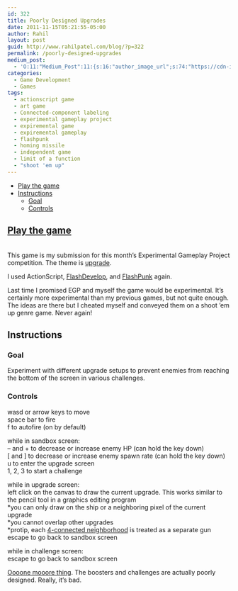 ```yaml
---
id: 322
title: Poorly Designed Upgrades
date: 2011-11-15T05:21:55-05:00
author: Rahil
layout: post
guid: http://www.rahilpatel.com/blog/?p=322
permalink: /poorly-designed-upgrades
medium_post:
  - 'O:11:"Medium_Post":11:{s:16:"author_image_url";s:74:"https://cdn-images-1.medium.com/fit/c/200/200/1*dmbNkD5D-u45r44go_cf0g.png";s:10:"author_url";s:28:"https://medium.com/@rahil627";s:11:"byline_name";N;s:12:"byline_email";N;s:10:"cross_link";s:2:"no";s:2:"id";s:12:"f47833bbea43";s:21:"follower_notification";s:3:"yes";s:7:"license";s:19:"all-rights-reserved";s:14:"publication_id";s:2:"-1";s:6:"status";s:6:"public";s:3:"url";s:66:"https://medium.com/@rahil627/poorly-designed-upgrades-f47833bbea43";}'
categories:
  - Game Development
  - Games
tags:
  - actionscript game
  - art game
  - Connected-component labeling
  - experimental gameplay project
  - expiremental game
  - expiremental gameplay
  - flashpunk
  - homing missile
  - independent game
  - limit of a function
  - "shoot 'em up"
---
```

<div id="toc_container" class="toc_transparent have_bullets">
  <p class="toc_title">
  </p>
  
  <ul class="toc_list">
    <li>
      <a href="#play_the_game">Play the game</a>
    </li>
    <li>
      <a href="#instructions">Instructions</a><ul>
        <li>
          <a href="#goal">Goal</a>
        </li>
        <li>
          <a href="#controls">Controls</a>
        </li>
      </ul>
    </li>
  </ul>
</div>

## <span id="play_the_game"><a href="http://www.rahilpatel.com/poorly_designed_upgrades.html">Play the game</a></span>

&nbsp;  
This game is my submission for this month&#8217;s Experimental Gameplay Project competition. The theme is [upgrade](http://experimentalgameplay.com/blog/2011/11/upgrade-in-november-2011/).

I used ActionScript, [FlashDevelop](http://www.flashdevelop.org/wikidocs/index.php?title=Main_Page), and [FlashPunk](http://flashpunk.net/ "FlashPunk") again.

Last time I promised EGP and myself the game would be experimental. It&#8217;s certainly more experimental than my previous games, but not quite enough. The ideas are there but I cheated myself and conveyed them on a shoot &#8217;em up genre game. Never again!

## <span id="instructions">Instructions</span>

### <span id="goal">Goal</span>

Experiment with different upgrade setups to prevent enemies from reaching the bottom of the screen in various challenges.

### <span id="controls">Controls</span>

wasd or arrow keys to move  
space bar to fire  
f to autofire (on by default)

while in sandbox screen:  
&#8211; and + to decrease or increase enemy HP (can hold the key down)  
[ and ] to decrease or increase enemy spawn rate (can hold the key down)  
u to enter the upgrade screen  
1, 2, 3 to start a challenge

while in upgrade screen:  
left click on the canvas to draw the current upgrade. This works similar to the pencil tool in a graphics editing program  
*you can only draw on the ship or a neighboring pixel of the current upgrade  
*you cannot overlap other upgrades  
*protip, each [4-connected neighborhood](http://en.wikipedia.org/wiki/Von_Neumann_neighborhood) is treated as a separate gun  
escape to go back to sandbox screen

while in challenge screen:  
escape to go back to sandbox screen

[Oooone mooore thing](http://www.youtube.com/watch?v=AcmpjIfb0OQ). The boosters and challenges are actually poorly designed. Really, it&#8217;s bad.